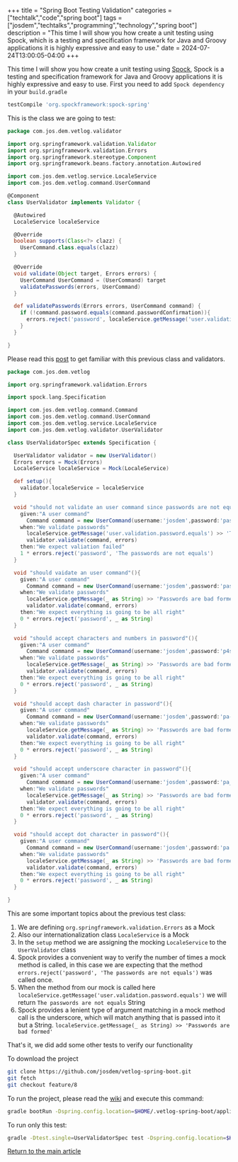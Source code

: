 +++
title = "Spring Boot Testing Validation"
categories = ["techtalk","code","spring boot"]
tags = ["josdem","techtalks","programming","technology","spring boot"]
description = "This time I will show you how create a unit testing using Spock, which is a testing and specification framework for Java and Groovy applications it is highly expressive and easy to use."
date = 2024-07-24T13:00:05-04:00
+++

This time I will show you how create a unit testing using [Spock](http://spockframework.org/), Spock is a testing and specification framework for Java and Groovy applications it is highly expressive and easy to use. First you need to add `Spock dependency` in your `build.gradle`

```groovy
testCompile 'org.spockframework:spock-spring'
```

This is the class we are going to test:

```groovy
package com.jos.dem.vetlog.validator

import org.springframework.validation.Validator
import org.springframework.validation.Errors
import org.springframework.stereotype.Component
import org.springframework.beans.factory.annotation.Autowired

import com.jos.dem.vetlog.service.LocaleService
import com.jos.dem.vetlog.command.UserCommand

@Component
class UserValidator implements Validator {

  @Autowired
  LocaleService localeService

  @Override
  boolean supports(Class<?> clazz) {
    UserCommand.class.equals(clazz)
  }

  @Override
  void validate(Object target, Errors errors) {
    UserCommand UserCommand = (UserCommand) target
    validatePasswords(errors, UserCommand)
  }

  def validatePasswords(Errors errors, UserCommand command) {
    if (!command.password.equals(command.passwordConfirmation)){
      errors.reject('password', localeService.getMessage('user.validation.password.equals'))
    }
  }

}
```

Please read this [post](/techtalk/spring/spring_boot_validation) to get familiar with this previous class and validators.

```groovy
package com.jos.dem.vetlog

import org.springframework.validation.Errors

import spock.lang.Specification

import com.jos.dem.vetlog.command.Command
import com.jos.dem.vetlog.command.UserCommand
import com.jos.dem.vetlog.service.LocaleService
import com.jos.dem.vetlog.validator.UserValidator

class UserValidatorSpec extends Specification {

  UserValidator validator = new UserValidator()
  Errors errors = Mock(Errors)
  LocaleService localeService = Mock(LocaleService)

  def setup(){
    validator.localeService = localeService
  }

  void "should not validate an user command since passwords are not equals"(){
    given:"A user command"
      Command command = new UserCommand(username:'josdem',password:'password', passwordConfirmation:'p4ssword', name:'josdem',lastname:'lastname',email:'josdem@email.com')
    when:"We validate passwords"
      localeService.getMessage('user.validation.password.equals') >> 'The passwords are not equals'
      validator.validate(command, errors)
    then:"We expect valiation failed"
    1 * errors.reject('password', 'The passwords are not equals')
  }

  void "should vaidate an user command"(){
    given:"A user command"
      Command command = new UserCommand(username:'josdem',password:'password', passwordConfirmation:'password', name:'josdem',lastname:'lastname',email:'josdem@email.com')
    when:"We validate passwords"
      localeService.getMessage(_ as String) >> 'Passwords are bad formed'
      validator.validate(command, errors)
    then:"We expect everything is going to be all right"
    0 * errors.reject('password', _ as String)
  }

  void "should accept characters and numbers in password"(){
    given:"A user command"
      Command command = new UserCommand(username:'josdem',password:'p4ssword', passwordConfirmation:'p4ssword', name:'josdem',lastname:'lastname',email:'josdem@email.com')
    when:"We validate passwords"
      localeService.getMessage(_ as String) >> 'Passwords are bad formed'
      validator.validate(command, errors)
    then:"We expect everything is going to be all right"
    0 * errors.reject('password', _ as String)
  }

  void "should accept dash character in password"(){
    given:"A user command"
      Command command = new UserCommand(username:'josdem',password:'pa-4ssword', passwordConfirmation:'pa-4ssword', name:'josdem',lastname:'lastname',email:'josdem@email.com')
    when:"We validate passwords"
      localeService.getMessage(_ as String) >> 'Passwords are bad formed'
      validator.validate(command, errors)
    then:"We expect everything is going to be all right"
    0 * errors.reject('password', _ as String)
  }

  void "should accept underscore character in password"(){
    given:"A user command"
      Command command = new UserCommand(username:'josdem',password:'pa_4ssword', passwordConfirmation:'pa_4ssword', name:'josdem',lastname:'lastname',email:'josdem@email.com')
    when:"We validate passwords"
      localeService.getMessage(_ as String) >> 'Passwords are bad formed'
      validator.validate(command, errors)
    then:"We expect everything is going to be all right"
    0 * errors.reject('password', _ as String)
  }

  void "should accept dot character in password"(){
    given:"A user command"
      Command command = new UserCommand(username:'josdem',password:'pa.4ssword', passwordConfirmation:'pa.4ssword', name:'josdem',lastname:'lastname',email:'josdem@email.com')
    when:"We validate passwords"
      localeService.getMessage(_ as String) >> 'Passwords are bad formed'
      validator.validate(command, errors)
    then:"We expect everything is going to be all right"
    0 * errors.reject('password', _ as String)
  }

}
```

This are some important topics about the previous test class:

1. We are defining `org.springframework.validation.Errors` as a Mock
2. Also our internationalization class `LocaleService` is a Mock
3. In the `setup` method we are assigning the mocking `LocaleService` to the `UserValidator` class
4. Spock provides a convenient way to verify the number of times a mock method is called, in this case we are expecting that the method `errors.reject('password', 'The passwords are not equals')` was called once.
5. When the method from our mock is called here `localeService.getMessage('user.validation.password.equals')` we will return `The passwords are not equals` String
6. Spock provides a lenient type of argument matching in a mock method call is the underscore, which will match anything that is passed into it but a String. `localeService.getMessage(_ as String) >> 'Passwords are bad formed'`

That's it, we did add some other tests to verify our functionality

To download the project

```bash
git clone https://github.com/josdem/vetlog-spring-boot.git
git fetch
git checkout feature/8
```

To run the project, please read the [wiki](https://github.com/josdem/vetlog-spring-boot/wiki/YAML%20File) and execute this command:

```bash
gradle bootRun -Dspring.config.location=$HOME/.vetlog-spring-boot/application-development.yml
```

To run only this test:

```bash
gradle -Dtest.single=UserValidatorSpec test -Dspring.config.location=$HOME/.vetlog-spring-boot/application-development.yml
```

[Return to the main article](/techtalk/spring_boot)
